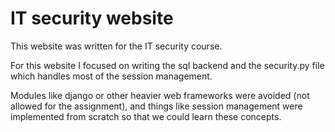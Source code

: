 # IT security website #

This website was written for the IT security course.

For this website I focused on writing the sql backend and the security.py file which handles most of the session management.

Modules like django or other heavier web frameworks were avoided (not allowed for the assignment), and things like session management were implemented from scratch so that we could learn these concepts.
